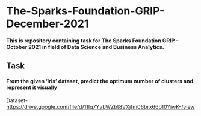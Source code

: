 # The-Sparks-Foundation-GRIP-December-2021
#### This is repository containing task for The Sparks Foundation GRIP - October 2021 in field of Data Science and Business Analytics.
## Task
#### From the given ‘Iris’ dataset, predict the optimum number of clusters and represent it visually
Dataset- https://drive.google.com/file/d/11Iq7YvbWZbt8VXjfm06brx66b10YiwK-/view
